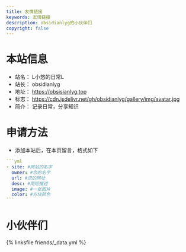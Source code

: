 ```yaml
---
title: 友情链接
keywords: 友情链接
description: obsidianlyg的小伙伴们
copyright: false
---
```


# 本站信息
- 站名： L小悠的日常L
- 站长： obsidianlyg
- 地址： https://obsisianlyg.top
- 标志： https://cdn.jsdelivr.net/gh/obsidianlyg/gallery/img/avatar.jpg
- 简介： 记录日常，分享知识

# 申请方法
- 添加本站后，在本页留言，格式如下

~~~yml
```yml
- site: #网站的名字
  owner: #您的名字
  url: #您的网址
  desc: #简短描述
  image: #一张图片
  color: #方块颜色
```
~~~

# 小伙伴们
{% linksfile friends/_data.yml %}

